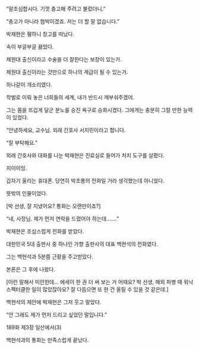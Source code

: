 “말조심합시다. 기껏 충고해 주려고 불렀더니.”

“충고가 아니라 협박이겠죠. 저는 더 할 말 없습니다.”

박재현은 휑하니 창고를 떠났다.

속이 부글부글 끓었다.

제원대 출신이라고 수술을 더 잘한다는 보장이 있는가.

제원대 출신이라는 것만으로 하나의 계급이 될 수 있는가.

하나같이 개소리였다.

학벌로 이뤄 놓은 너희들의 세계, 내가 반드시 깨부숴주겠어.

그는 몸을 뜨겁게 달군 분노를 승진 욕구로 승화시켰다. 그에게는 충분히 그럴 만한 능력이 있었다.

“안녕하세요, 교수님. 외래 간호사 서지민이라고 합니다.

“잘 부탁해요.”

외래 간호사와 대화를 나눈 박재현은 진료실로 들어가 처치 도구를 살폈다.

지이이잉.

갑자기 울리는 휴대폰. 당연히 박초롱의 전화일 거라 생각했는데 아니었다.

뜻밖의 인물이었다.

[박 선생, 잘 지냈어요? 통화는 오랜만이죠?]

“네, 사장님. 제가 먼저 연락을 드렸어야 하는데…….”

박재현은 조심스럽게 전화를 받았다.

대한민국 5대 출판사 중 하나인 가향 출판사의 대표 백현석의 전화였다.

그는 백현석과 5분쯤 근황을 주고받았다.

본론은 그 후에 나왔다.

[이런 말해서 미안한데… 에세이 한 권 더 써 보는 거 어때요? 박 선생, 해외 파병 때 워낙 스펙터클한 일이 많았잖아요? 잘 다듬으면 또 한 건 올릴 수 있을 것 같은데.]

백현석의 제안에 박재현은 그저 웃고 말았다.

“안 그래도 제가 먼저 드리고 싶었던 말입니다.”

189화 제3장 일산에서(3)

백현석과의 통화는 만족스럽게 끝났다.